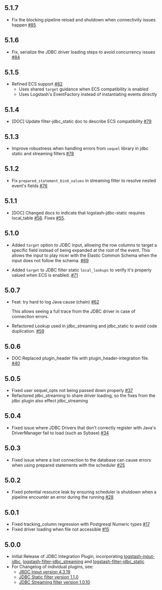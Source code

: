 ## 5.1.7
  - Fix the blocking pipeline reload and shutdown when connectivity issues happen [#85](https://github.com/logstash-plugins/logstash-integration-jdbc/pull/85)

## 5.1.6
  - Fix, serialize the JDBC driver loading steps to avoid concurrency issues [#84](https://github.com/logstash-plugins/logstash-integration-jdbc/pull/84)

## 5.1.5
  - Refined ECS support [#82](https://github.com/logstash-plugins/logstash-integration-jdbc/pull/82)
    - Uses shared `target` guidance when ECS compatibility is enabled
    - Uses Logstash's EventFactory instead of instantiating events directly

## 5.1.4
  - [DOC] Update filter-jdbc_static doc to describe ECS compatibility [#79](https://github.com/logstash-plugins/logstash-integration-jdbc/pull/79)

## 5.1.3
  - Improve robustness when handling errors from `sequel` library in jdbc static and streaming
    filters [#78](https://github.com/logstash-plugins/logstash-integration-jdbc/pull/78)

## 5.1.2
  -  Fix `prepared_statement_bind_values` in streaming filter to resolve nested event's fields [#76](https://github.com/logstash-plugins/logstash-integration-jdbc/pull/76)

## 5.1.1
  - [DOC] Changed docs to indicate that logstash-jdbc-static requires local_table [#56](https://github.com/logstash-plugins/logstash-integration-jdbc/pull/56). Fixes [#55](https://github.com/logstash-plugins/logstash-integration-jdbc/issues/55).

## 5.1.0
  - Added `target` option to JDBC input, allowing the row columns to target a specific field instead of being expanded 
    at the root of the event. This allows the input to play nicer with the Elastic Common Schema when 
    the input does not follow the schema. [#69](https://github.com/logstash-plugins/logstash-integration-jdbc/issues/69)
    
  - Added `target` to JDBC filter static `local_lookups` to verify it's properly valued when ECS is enabled. 
    [#71](https://github.com/logstash-plugins/logstash-integration-jdbc/issues/71)

## 5.0.7
  - Feat: try hard to log Java cause (chain) [#62](https://github.com/logstash-plugins/logstash-integration-jdbc/pull/62)

    This allows seeing a full trace from the JDBC driver in case of connection errors. 

  - Refactored Lookup used in jdbc_streaming and jdbc_static to avoid code duplication. [#59](https://github.com/logstash-plugins/logstash-integration-jdbc/pull/59)

## 5.0.6
  - DOC:Replaced plugin_header file with plugin_header-integration file. [#40](https://github.com/logstash-plugins/logstash-integration-jdbc/pull/40)

## 5.0.5
  - Fixed user sequel_opts not being passed down properly [#37](https://github.com/logstash-plugins/logstash-integration-jdbc/pull/37)
  - Refactored jdbc_streaming to share driver loading, so the fixes from the jdbc plugin also effect jdbc_streaming

## 5.0.4
  - Fixed issue where JDBC Drivers that don't correctly register with Java's DriverManager fail to load (such as Sybase) [#34](https://github.com/logstash-plugins/logstash-integration-jdbc/pull/34)

## 5.0.3
  - Fixed issue where a lost connection to the database can cause errors when using prepared statements with the scheduler [#25](https://github.com/logstash-plugins/logstash-integration-jdbc/pull/25)

## 5.0.2
  - Fixed potential resource leak by ensuring scheduler is shutdown when a pipeline encounter an error during the running [#28](https://github.com/logstash-plugins/logstash-integration-jdbc/pull/28)

## 5.0.1
  - Fixed tracking_column regression with Postgresql Numeric types [#17](https://github.com/logstash-plugins/logstash-integration-jdbc/pull/17)
  - Fixed driver loading when file not accessible [#15](https://github.com/logstash-plugins/logstash-integration-jdbc/pull/15)

## 5.0.0
  - Initial Release of JDBC Integration Plugin, incorporating [logstash-input-jdbc](https://github.com/logstash-plugins/logstash-input-jdbc), [logstash-filter-jdbc_streaming](https://github.com/logstash-plugins/logstash-filter-jdbc_streaming) and
    [logstash-filter-jdbc_static](https://github.com/logstash-plugins/logstash-filter-jdbc_static)
  - For Changelog of individual plugins, see:
    - [JBDC Input version 4.3.19](https://github.com/logstash-plugins/logstash-input-jdbc/blob/v4.3.19/CHANGELOG.md)
    - [JDBC Static filter version 1.1.0](https://github.com/logstash-plugins/logstash-filter-jdbc_static/blob/v1.1.0/CHANGELOG.md)
    - [JDBC Streaming filter version 1.0.10](https://github.com/logstash-plugins/logstash-filter-jdbc_streaming/blob/v1.0.10/CHANGELOG.md)
 
